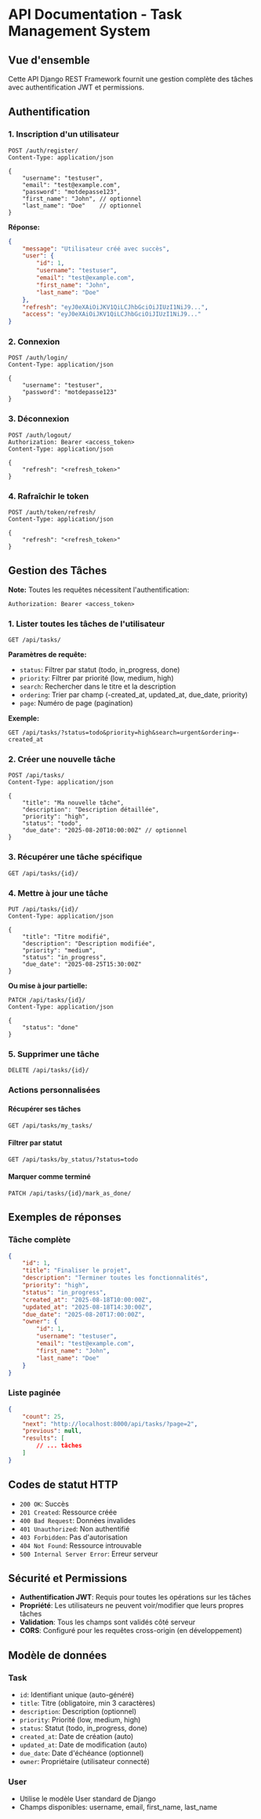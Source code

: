 # API Documentation - Task Management System

## Vue d'ensemble
Cette API Django REST Framework fournit une gestion complète des tâches avec authentification JWT et permissions.

## Authentification

### 1. Inscription d'un utilisateur
```
POST /auth/register/
Content-Type: application/json

{
    "username": "testuser",
    "email": "test@example.com",
    "password": "motdepasse123",
    "first_name": "John", // optionnel
    "last_name": "Doe"    // optionnel
}
```

**Réponse:**
```json
{
    "message": "Utilisateur créé avec succès",
    "user": {
        "id": 1,
        "username": "testuser",
        "email": "test@example.com",
        "first_name": "John",
        "last_name": "Doe"
    },
    "refresh": "eyJ0eXAiOiJKV1QiLCJhbGciOiJIUzI1NiJ9...",
    "access": "eyJ0eXAiOiJKV1QiLCJhbGciOiJIUzI1NiJ9..."
}
```

### 2. Connexion
```
POST /auth/login/
Content-Type: application/json

{
    "username": "testuser",
    "password": "motdepasse123"
}
```

### 3. Déconnexion
```
POST /auth/logout/
Authorization: Bearer <access_token>
Content-Type: application/json

{
    "refresh": "<refresh_token>"
}
```

### 4. Rafraîchir le token
```
POST /auth/token/refresh/
Content-Type: application/json

{
    "refresh": "<refresh_token>"
}
```

## Gestion des Tâches

**Note:** Toutes les requêtes nécessitent l'authentification:
```
Authorization: Bearer <access_token>
```

### 1. Lister toutes les tâches de l'utilisateur
```
GET /api/tasks/
```

**Paramètres de requête:**
- `status`: Filtrer par statut (todo, in_progress, done)
- `priority`: Filtrer par priorité (low, medium, high)
- `search`: Rechercher dans le titre et la description
- `ordering`: Trier par champ (-created_at, updated_at, due_date, priority)
- `page`: Numéro de page (pagination)

**Exemple:**
```
GET /api/tasks/?status=todo&priority=high&search=urgent&ordering=-created_at
```

### 2. Créer une nouvelle tâche
```
POST /api/tasks/
Content-Type: application/json

{
    "title": "Ma nouvelle tâche",
    "description": "Description détaillée",
    "priority": "high",
    "status": "todo",
    "due_date": "2025-08-20T10:00:00Z" // optionnel
}
```

### 3. Récupérer une tâche spécifique
```
GET /api/tasks/{id}/
```

### 4. Mettre à jour une tâche
```
PUT /api/tasks/{id}/
Content-Type: application/json

{
    "title": "Titre modifié",
    "description": "Description modifiée",
    "priority": "medium",
    "status": "in_progress",
    "due_date": "2025-08-25T15:30:00Z"
}
```

**Ou mise à jour partielle:**
```
PATCH /api/tasks/{id}/
Content-Type: application/json

{
    "status": "done"
}
```

### 5. Supprimer une tâche
```
DELETE /api/tasks/{id}/
```

### Actions personnalisées

#### Récupérer ses tâches
```
GET /api/tasks/my_tasks/
```

#### Filtrer par statut
```
GET /api/tasks/by_status/?status=todo
```

#### Marquer comme terminé
```
PATCH /api/tasks/{id}/mark_as_done/
```

## Exemples de réponses

### Tâche complète
```json
{
    "id": 1,
    "title": "Finaliser le projet",
    "description": "Terminer toutes les fonctionnalités",
    "priority": "high",
    "status": "in_progress",
    "created_at": "2025-08-18T10:00:00Z",
    "updated_at": "2025-08-18T14:30:00Z",
    "due_date": "2025-08-20T17:00:00Z",
    "owner": {
        "id": 1,
        "username": "testuser",
        "email": "test@example.com",
        "first_name": "John",
        "last_name": "Doe"
    }
}
```

### Liste paginée
```json
{
    "count": 25,
    "next": "http://localhost:8000/api/tasks/?page=2",
    "previous": null,
    "results": [
        // ... tâches
    ]
}
```

## Codes de statut HTTP

- `200 OK`: Succès
- `201 Created`: Ressource créée
- `400 Bad Request`: Données invalides
- `401 Unauthorized`: Non authentifié
- `403 Forbidden`: Pas d'autorisation
- `404 Not Found`: Ressource introuvable
- `500 Internal Server Error`: Erreur serveur

## Sécurité et Permissions

- **Authentification JWT**: Requis pour toutes les opérations sur les tâches
- **Propriété**: Les utilisateurs ne peuvent voir/modifier que leurs propres tâches
- **Validation**: Tous les champs sont validés côté serveur
- **CORS**: Configuré pour les requêtes cross-origin (en développement)

## Modèle de données

### Task
- `id`: Identifiant unique (auto-généré)
- `title`: Titre (obligatoire, min 3 caractères)
- `description`: Description (optionnel)
- `priority`: Priorité (low, medium, high)
- `status`: Statut (todo, in_progress, done)
- `created_at`: Date de création (auto)
- `updated_at`: Date de modification (auto)
- `due_date`: Date d'échéance (optionnel)
- `owner`: Propriétaire (utilisateur connecté)

### User
- Utilise le modèle User standard de Django
- Champs disponibles: username, email, first_name, last_name